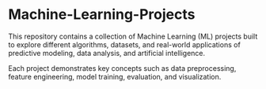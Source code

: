 # Machine-Learning-Projects
This repository contains a collection of Machine Learning (ML) projects built to explore different algorithms, datasets, and real-world applications of predictive modeling, data analysis, and artificial intelligence.

Each project demonstrates key concepts such as data preprocessing, feature engineering, model training, evaluation, and visualization.
